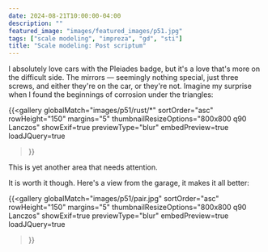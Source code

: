 ```yaml
---
date: 2024-08-21T10:00:00-04:00
description: ""
featured_image: "images/featured_images/p51.jpg"
tags: ["scale modeling", "impreza", "gd", "sti"]
title: "Scale modeling: Post scriptum"
---
```


I absolutely love cars with the Pleiades badge, but it's a love that's more on
the difficult side. The mirrors — seemingly nothing special, just three screws,
and either they're on the car, or they're not. Imagine my surprise when I found
the beginnings of corrosion under the triangles:

{{<gallery
    globalMatch="images/p51/rust/*"
    sortOrder="asc"
    rowHeight="150"
    margins="5"
    thumbnailResizeOptions="800x800 q90 Lanczos"
    showExif=true
    previewType="blur"
    embedPreview=true
    loadJQuery=true
>}}

This is yet another area that needs attention.

It is worth it though. Here's a view from the garage, it makes it all better:

{{<gallery
    globalMatch="images/p51/pair.jpg"
    sortOrder="asc"
    rowHeight="150"
    margins="5"
    thumbnailResizeOptions="800x800 q90 Lanczos"
    showExif=true
    previewType="blur"
    embedPreview=true
    loadJQuery=true
>}}
